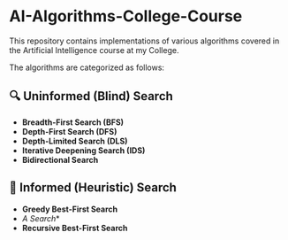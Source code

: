 # AI-Algorithms-College-Course

This repository contains implementations of various algorithms covered in the Artificial Intelligence course at my College. 

The algorithms are categorized as follows:

## 🔍 Uninformed (Blind) Search  
- **Breadth-First Search (BFS)**  
- **Depth-First Search (DFS)**  
- **Depth-Limited Search (DLS)**  
- **Iterative Deepening Search (IDS)**  
- **Bidirectional Search**  

## 🎯 Informed (Heuristic) Search  
- **Greedy Best-First Search**  
- **A* Search**  
- **Recursive Best-First Search**  
